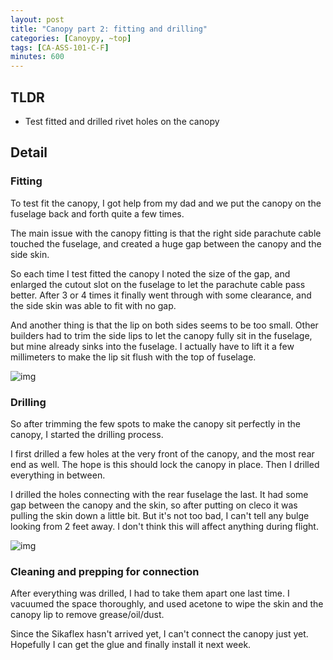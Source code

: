 ```yaml
---
layout: post
title: "Canopy part 2: fitting and drilling"
categories: [Canoypy, ~top]
tags: [CA-ASS-101-C-F]
minutes: 600
---
```


## TLDR

- Test fitted and drilled rivet holes on the canopy

## Detail

### Fitting

To test fit the canopy, I got help from my dad and we put the canopy on the fuselage back and forth quite a few times.

The main issue with the canopy fitting is that the right side parachute cable touched the fuselage, and created a huge gap between the canopy and the side skin.

So each time I test fitted the canopy I noted the size of the gap, and enlarged the cutout slot on the fuselage to let the parachute cable pass better. After 3 or 4 times it finally went through with some clearance, and the side skin was able to fit with no gap.

And another thing is that the lip on both sides seems to be too small. Other builders had to trim the side lips to let the canopy fully sit in the fuselage, but mine already sinks into the fuselage. I actually have to lift it a few millimeters to make the lip sit flush with the top of fuselage.

![img](https://lh3.googleusercontent.com/pw/AP1GczOUhneV2-jWf3mXkXAzqoEP1kr4QIIwY-cSaHArTbkYIjlZ0n7tYR8TZJzTB8-ZMg9d5nKgrUyEecrj_scmFH1sKsrVkLyap1Wjbpq9fPokhRBIvfoqBcJkBtCsy7nHxggpnVbIyz7oEi7mXnYuB3Hxng=w4080-h3072-s-no-gm?authuser=3)

### Drilling

So after trimming the few spots to make the canopy sit perfectly in the canopy, I started the drilling process.

I first drilled a few holes at the very front of the canopy, and the most rear end as well. The hope is this should lock the canopy in place. Then I drilled everything in between.

I drilled the holes connecting with the rear fuselage the last. It had some gap between the canopy and the skin, so after putting on cleco it was pulling the skin down a little bit. But it's not too bad, I can't tell any bulge looking from 2 feet away. I don't think this will affect anything during flight.

![img](https://lh3.googleusercontent.com/pw/AP1GczPtzZrwAZ-iDjMmqo9jnj5DrT6OsDfuswxd4AeoTmudfz3eedFbxamtfejfjRzOf_AV2zfLYCKTrUrK_lPsKvB5fu4L2xQOCAYbTboW6z37TA422W9uxCltKloNJO_V56bWzXqkuePS00WYYrRidFLvwg=w3836-h2888-s-no-gm?authuser=3)

### Cleaning and prepping for connection

After everything was drilled, I had to take them apart one last time. I vacuumed the space thoroughly, and used acetone to wipe the skin and the canopy lip to remove grease/oil/dust.

Since the Sikaflex hasn't arrived yet, I can't connect the canopy just yet. Hopefully I can get the glue and finally install it next week.
